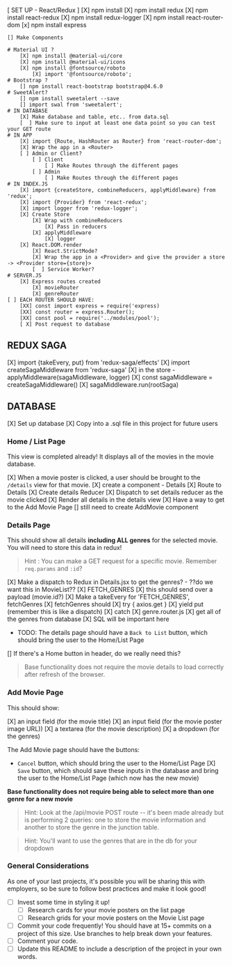 [ SET UP - React/Redux ]
    [X] npm install
    [X] npm install redux 
    [X] npm install react-redux
    [X] npm install redux-logger
    [X] npm install react-router-dom
    [x] npm install express
    
    [] Make Components
        
    # Material UI ?
        [X] npm install @material-ui/core
        [X] npm install @material-ui/icons
        [X] npm install @fontsource/roboto
            [X] import '@fontsource/roboto';
    # Bootstrap ?
        [] npm install react-bootstrap bootstrap@4.6.0
    # SweetAlert?
        [] npm install sweetalert --save
        [] import swal from 'sweetalert';
    # IN DATABASE
        [X] Make database and table, etc.. from data.sql
        [  ] Make sure to input at least one data point so you can test your GET route
    # IN APP
        [X] import {Route, HashRouter as Router} from 'react-router-dom';
        [X] Wrap the app in a <Router>
        [ ] Admin or Client?
            [ ] Client
                [ ] Make Routes through the different pages
            [ ] Admin
                [ ] Make Routes through the different pages
    # IN INDEX.JS 
        [X] import {createStore, combineReducers, applyMiddleware} from 'redux';
        [X] import {Provider} from 'react-redux';
        [X] import logger from 'redux-logger';
        [X] Create Store
            [X] Wrap with combineReducers
                [X] Pass in reducers
            [X] applyMiddleware
                [X] logger
        [X] React.DOM.render
            [X] React.StrictMode?
            [X] Wrap the app in a <Provider> and give the provider a store -> <Provider store={store}>
            [  ] Service Worker?
    # SERVER.JS
        [X] Express routes created
            [X] movieRouter
            [X] genreRouter
    [ ] EACH ROUTER SHOULD HAVE:
        [XX] const import express = require('express)
        [XX] const router = express.Router();
        [XX] const pool = require('../modules/pool');
        [ X] Post request to database

## REDUX SAGA
   [X] import {takeEvery, put} from 'redux-saga/effects'
   [X] import createSagaMiddleware from 'redux-saga'
      [X] in the store - applyMiddleware(sagaMiddleware, logger)
   [X] const sagaMiddleware = createSagaMiddleware()
   [X] sagaMiddleware.run(rootSaga)

## DATABASE
[X] Set up database
    [X] Copy into a .sql file in this project for future users

### Home / List Page

This view is completed already! It displays all of the movies in the movie database. 

[X] When a movie poster is clicked, a user should be brought to the `/details` view for that movie.
    [X] create a component - Details
    [X] Route to Details
    [X] Create details Reducer
    [X] Dispatch to set details reducer as the movie clicked
    [X] Render all details in the details view
[X] Have a way to get to the Add Movie Page
    [] still need to create AddMovie component


### Details Page

This should show all details **including ALL genres** for the selected movie. You will need to store this data in redux!

 > Hint : You can make a GET request for a specific movie. Remember `req.params` and `:id`?

 [X] Make a dispatch to Redux in Details.jsx to get the genres? - ??do we want this in MovieList??
    [X] FETCH_GENRES
    [X] this should send over a payload (movie.id?)
 [X] Make a takeEvery for 'FETCH_GENRES', fetchGenres
 [X] fetchGenres should
    [X] try { axios.get }
    [X] yield put (remember this is like a dispatch)
    [X] catch
[X] genre.router.js
    [X] get all of the genres from database 
    [X] SQL will be important here

- TODO: The details page should have a `Back to List` button, which should bring the user to the Home/List Page

[] If there's a Home button in header, do we really need this?

> Base functionality does not require the movie details to load correctly after refresh of the browser.

### Add Movie Page

This should show:

[X] an input field (for the movie title)
[X] an input field (for the movie poster image URL))
[X] a textarea (for the movie description)
[X] a dropdown (for the genres)

The Add Movie page should have the buttons:

- `Cancel` button, which should bring the user to the Home/List Page
[X] `Save` button, which should save these inputs in the database and bring the user to the Home/List Page (which now has the new movie)

**Base functionality does not require being able to select more than one genre for a new movie**

> Hint: Look at the /api/movie POST route -- it's been made already but is performing 2 queries: one to store the movie information and another to store the genre in the junction table.

> Hint: You'll want to use the genres that are in the db for your dropdown

### General Considerations

As one of your last projects, it's possible you will be sharing this with employers, so be sure to follow best practices and make it look good!

- [ ] Invest some time in styling it up!
    - [ ] Research cards for your movie posters on the list page
    - [ ] Research grids for your movie posters on the Movie List page
- [ ] Commit your code frequently! You should have at 15+ commits on a project of this size. Use branches to help break down your features.
- [ ] Comment your code.
- [ ] Update this README to include a description of the project in your own words.